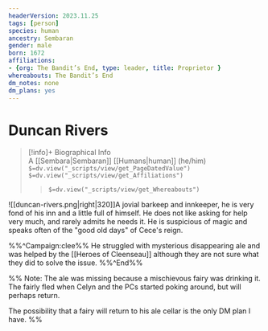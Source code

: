 ```yaml
---
headerVersion: 2023.11.25
tags: [person]
species: human
ancestry: Sembaran
gender: male
born: 1672
affiliations:
- {org: The Bandit’s End, type: leader, title: Proprietor }
whereabouts: The Bandit’s End
dm_notes: none
dm_plans: yes
---
```

# Duncan Rivers
>[!info]+ Biographical Info  
> A [[Sembara|Sembaran]] [[Humans|human]] (he/him)  
> `$=dv.view("_scripts/view/get_PageDatedValue")`  
> `$=dv.view("_scripts/view/get_Affiliations")`  
>> `$=dv.view("_scripts/view/get_Whereabouts")`

![[duncan-rivers.png|right|320]]A jovial barkeep and innkeeper, he is very fond of his inn and a little full of himself. He does not like asking for help very much, and rarely admits he needs it. He is suspicious of magic and speaks often of the "good old days" of Cece's reign.

%%^Campaign:clee%%
He struggled with mysterious disappearing ale and was helped by the [[Heroes of Cleenseau]] although they are not sure what they did to solve the issue.
%%^End%%


%% 
Note: The ale was missing because a mischievous fairy was drinking it. The fairly fled when Celyn and the PCs started poking around, but will perhaps return. 

The possibility that a fairy will return to his ale cellar is the only DM plan I have.
%%